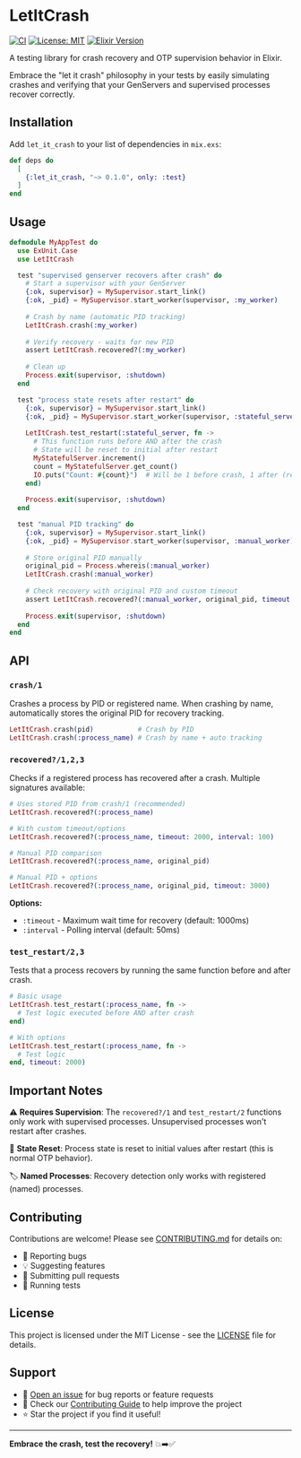 # LetItCrash

[![CI](https://github.com/volcov/let_it_crash/actions/workflows/ci.yml/badge.svg)](https://github.com/volcov/let_it_crash/actions/workflows/ci.yml) [![License: MIT](https://img.shields.io/badge/License-MIT-yellow.svg)](https://github.com/volcov/let_it_crash/blob/main/LICENSE) [![Elixir Version](https://img.shields.io/badge/elixir-%3E%3D%201.17-blue)](https://elixir-lang.org)

A testing library for crash recovery and OTP supervision behavior in Elixir.

Embrace the "let it crash" philosophy in your tests by easily simulating crashes and verifying that your GenServers and supervised processes recover correctly.

## Installation

Add `let_it_crash` to your list of dependencies in `mix.exs`:

```elixir
def deps do
  [
    {:let_it_crash, "~> 0.1.0", only: :test}
  ]
end
```

## Usage

```elixir
defmodule MyAppTest do
  use ExUnit.Case
  use LetItCrash

  test "supervised genserver recovers after crash" do
    # Start a supervisor with your GenServer
    {:ok, supervisor} = MySupervisor.start_link()
    {:ok, _pid} = MySupervisor.start_worker(supervisor, :my_worker)
    
    # Crash by name (automatic PID tracking)
    LetItCrash.crash(:my_worker)
    
    # Verify recovery - waits for new PID
    assert LetItCrash.recovered?(:my_worker)
    
    # Clean up
    Process.exit(supervisor, :shutdown)
  end

  test "process state resets after restart" do
    {:ok, supervisor} = MySupervisor.start_link()  
    {:ok, _pid} = MySupervisor.start_worker(supervisor, :stateful_server)
    
    LetItCrash.test_restart(:stateful_server, fn ->
      # This function runs before AND after the crash
      # State will be reset to initial after restart
      MyStatefulServer.increment()
      count = MyStatefulServer.get_count()
      IO.puts("Count: #{count}")  # Will be 1 before crash, 1 after (reset + increment)
    end)
    
    Process.exit(supervisor, :shutdown)
  end

  test "manual PID tracking" do
    {:ok, supervisor} = MySupervisor.start_link()
    {:ok, _pid} = MySupervisor.start_worker(supervisor, :manual_worker)
    
    # Store original PID manually
    original_pid = Process.whereis(:manual_worker)
    LetItCrash.crash(:manual_worker)
    
    # Check recovery with original PID and custom timeout
    assert LetItCrash.recovered?(:manual_worker, original_pid, timeout: 2000)
    
    Process.exit(supervisor, :shutdown)
  end
end
```

## API

### `crash/1`
Crashes a process by PID or registered name. When crashing by name, automatically stores the original PID for recovery tracking.

```elixir
LetItCrash.crash(pid)           # Crash by PID
LetItCrash.crash(:process_name) # Crash by name + auto tracking
```

### `recovered?/1,2,3`
Checks if a registered process has recovered after a crash. Multiple signatures available:

```elixir
# Uses stored PID from crash/1 (recommended)
LetItCrash.recovered?(:process_name)

# With custom timeout/options
LetItCrash.recovered?(:process_name, timeout: 2000, interval: 100)

# Manual PID comparison
LetItCrash.recovered?(:process_name, original_pid)

# Manual PID + options
LetItCrash.recovered?(:process_name, original_pid, timeout: 3000)
```

**Options:**
- `:timeout` - Maximum wait time for recovery (default: 1000ms)
- `:interval` - Polling interval (default: 50ms)

### `test_restart/2,3`
Tests that a process recovers by running the same function before and after crash.

```elixir
# Basic usage
LetItCrash.test_restart(:process_name, fn ->
  # Test logic executed before AND after crash
end)

# With options
LetItCrash.test_restart(:process_name, fn ->
  # Test logic
end, timeout: 2000)
```

## Important Notes

⚠️ **Requires Supervision**: The `recovered?/1` and `test_restart/2` functions only work with supervised processes. Unsupervised processes won't restart after crashes.

🔄 **State Reset**: Process state is reset to initial values after restart (this is normal OTP behavior).

🏷️ **Named Processes**: Recovery detection only works with registered (named) processes.

## Contributing

Contributions are welcome! Please see [CONTRIBUTING.md](CONTRIBUTING.md) for details on:

- 🐛 Reporting bugs
- 💡 Suggesting features  
- 🔧 Submitting pull requests
- 🧪 Running tests

## License

This project is licensed under the MIT License - see the [LICENSE](LICENSE) file for details.

## Support

- 📝 [Open an issue](https://github.com/volcov/let_it_crash/issues) for bug reports or feature requests
- 🤝 Check our [Contributing Guide](CONTRIBUTING.md) to help improve the project
- ⭐ Star the project if you find it useful!

---

**Embrace the crash, test the recovery!** 💥➡️✅